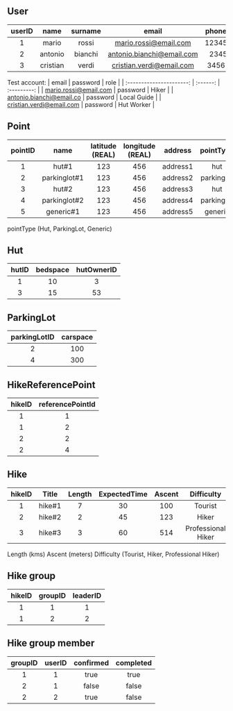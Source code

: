 ## User

| userID |   name   | surname |           email           | phoneNumber |    type    |               salt               |          hashedPassword          | verified | token |
| :----: | :------: | :-----: | :-----------------------: | :---------: | :--------: | :------------------------------: | :------------------------------: | :------: | :---: |
|   1    |  mario   |  rossi  |   mario.rossi@email.com   | 12345678901 |   hiker    | e2c8b3c929cbd232d2b0a4ec86541f2b | 3737b273a3ce89d39a0defe68af81f41 |   null   |       |
|   2    | antonio  | bianchi | antonio.bianchi@email.com |  234567890  | localGuide | 4d0674a27d4b512b7d1a5e576b7bd22e | 9beb9b87d0ada1dc9a0294f6cda52de2 |   null   |       |
|   3    | cristian |  verdi  | cristian.verdi@email.com  | 3456789012  | hutWorker  | c916da4ef3a473d862a7b10c65f10ec0 | 214e83c9288a28eeae8ef4c5d90bcbbc |   true   |       |


Test account:
|          email           | password |    role     |
| :----------------------: | :------: | :---------: |
|  mario.rossi@email.com   | password |    Hiker    |
| antonio.bianchi@email.co | password | Local Guide |
| cristian.verdi@email.com | password | Hut Worker  |

## Point

| pointID |     name     | latitude (REAL) | longitude (REAL) | address  | pointType  |
| :-----: | :----------: | :-------------: | :--------------: | :------: | :--------: |
|    1    |    hut#1     |       123       |       456        | address1 |    hut     |
|    2    | parkinglot#1 |       123       |       456        | address2 | parkinglot |
|    3    |    hut#2     |       123       |       456        | address3 |    hut     |
|    4    | parkinglot#2 |       123       |       456        | address4 | parkinglot |
|    5    |  generic#1   |       123       |       456        | address5 |  generic   |

pointType (Hut, ParkingLot, Generic)
## Hut

| hutID | bedspace | hutOwnerID |
| :---: | :------: | :--------: |
|   1   |    10    |     3      |
|   3   |    15    |     53     |


## ParkingLot

| parkingLotID | carspace |
| :----------: | :------: |
|      2       |   100    |
|      4       |   300    |

## HikeReferencePoint

| hikeID | referencePointId |
| :----: | :--------------: |
|   1    |        1         |
|   1    |        2         |
|   2    |        2         |
|   2    |        4         |



## Hike

| hikeID | Title  | Length | ExpectedTime | Ascent |     Difficulty     | StartPointId | EndPointId |    Description    |
| :----: | :----: | :----: | :----------: | :----: | :----------------: | :----------: | :--------: | :---------------: |
|   1    | hike#1 |   7    |      30      |  100   |      Tourist       |      1       |     4      | firstDescription  |
|   2    | hike#2 |   2    |      45      |  123   |       Hiker        |      2       |     5      | secondDescription |
|   3    | hike#3 |   3    |      60      |  514   | Professional Hiker |      3       |     6      | thirdDescription  |

Length (kms)
Ascent (meters)
Difficulty (Tourist, Hiker, Professional Hiker)

## Hike group

| hikeID | groupID | leaderID |
| :----: | :-----: | :------: |
|   1    |    1    |    1     |
|   1    |    2    |    2     |

## Hike group member

| groupID | userID | confirmed | completed |
| :-----: | :----: | :-------: | :-------: |
|    1    |   1    |   true    |   true    |
|    2    |   1    |   false   |   false   |
|    2    |   2    |   true    |   false   |



